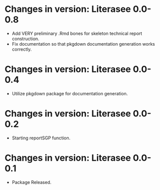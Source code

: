 # Changes in version: Literasee 0.0-0.8

  * Add VERY preliminary .Rmd bones for skeleton technical report construction.
  * Fix documentation so that pkgdown documentation generation works correctly.

# Changes in version: Literasee 0.0-0.4

  * Utilize pkgdown package for documentation generation.

# Changes in version: Literasee 0.0-0.2

  * Starting reportSGP function.

# Changes in version: Literasee 0.0-0.1

  * Package Released.
